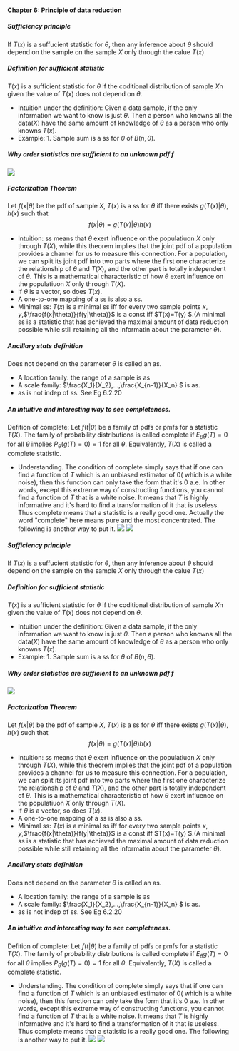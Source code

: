 
#### Chapter 6: Principle of data reduction
##### Sufficiency principle
If $T(x)$ is a suffucient statistic for $\theta$, then any inference about $\theta$ should depend on the sample on the sample $X$ only through the calue $T(x)$
##### Definition for sufficient statistic
$T(x)$  is a sufficient statistic for $\theta$ if the coditional distribution of sample $X$n given the value of $T(x)$ does not depend on $\theta$.
- Intuition under the definition: Given a data sample, if the only information we want to know is just $\theta$. Then a person who knowns all the data($X$) have the same amount of knowledge of $\theta$ as a person who only knowns $T(x)$.
- Example: 1. Sample sum is a ss for $\theta$ of  $B(n,\theta)$.
##### Why order statistics are sufficient to an unknown pdf $f$
![](2019-12-12-14-27-45.png)
##### Factorization Theorem
Let $f(x|\theta)$ be the pdf of sample $X$, $T(x)$ is a ss for $\theta$ iff there exists $g(T(x)|\theta),h(x)$ such that
$$
f(x|\theta)=g(T(x)|\theta)h(x)
$$ 
- Intuition: ss means that $\theta$ exert influence on the populatiuon $X$ only through $T(X)$, while this theorem implies that the joint pdf of a population provides a channel for us to measure this connection. For a population, we can split its joint pdf into two parts where the first one characterize the relationship of  $\theta$ and $T(X)$, and the other part is totally independent of $\theta$. This is a mathematical characteristic of how  $\theta$ exert influence on the populatiuon $X$ only through $T(X)$.
- If $\theta$ is a vector, so does $T(x)$.
- A one-to-one mapping of a ss is also a ss.
- Minimal ss: $T(x)$ is a minimal ss iff for every two  sample points $x,y$,$\frac{f(x|\theta)}{f(y|\theta)}$ is a const iff $T(x)=T(y) $.(A minimal ss is a statistic that has achieved the maximal amount of data reduction possible while still retaining all the informatin about the parameter $\theta$).
##### Ancillary stats definition
Does not depend on the parameter $\theta$ is called an as.
- A location family: the range of a sample is as
- A scale family: $\frac{X_1}{X_2},...,\frac{X_{n-1}}{X_n} $ is as.
- as is not indep of ss. See Eg 6.2.20
##### An intuitive and interesting way to see completeness.
Defition of complete: Let $f(t|\theta)$ be a family of pdfs or pmfs for a statistic $T(X)$. The family of probability  distributions is called complete if $E_{\theta}g(T)=0$ for all $\theta$ implies $P_{\theta}(g(T)=0)=1$ for all $\theta$. Equivalently, $T(X)$ is called a complete statistic.
- Understanding. The condition of complete simply says that if one can find a function of $T$ which is an unbiased estimator of 0( which is a white noise), then this function can only take the form that it's $0$ a.e. In other words, except this extreme way of constructing functions, you cannot find a function of $T$ that is a white noise. It means that $T$ is highly informative and it's hard to find a transformation of it that is useless. Thus complete means that a statistic is a really good one. Actually the word "complete" here means pure and the most concentrated.
The following is another way to put it.
![](2019-12-12-17-08-09.png)
![](2019-12-12-17-09-15.png)
##### Sufficiency principle
If $T(x)$ is a suffucient statistic for $\theta$, then any inference about $\theta$ should depend on the sample on the sample $X$ only through the calue $T(x)$
##### Definition for sufficient statistic
$T(x)$  is a sufficient statistic for $\theta$ if the coditional distribution of sample $X$n given the value of $T(x)$ does not depend on $\theta$.
- Intuition under the definition: Given a data sample, if the only information we want to know is just $\theta$. Then a person who knowns all the data($X$) have the same amount of knowledge of $\theta$ as a person who only knowns $T(x)$.
- Example: 1. Sample sum is a ss for $\theta$ of  $B(n,\theta)$.
##### Why order statistics are sufficient to an unknown pdf $f$
![](2019-12-12-14-27-45.png)
##### Factorization Theorem
Let $f(x|\theta)$ be the pdf of sample $X$, $T(x)$ is a ss for $\theta$ iff there exists $g(T(x)|\theta),h(x)$ such that
$$
f(x|\theta)=g(T(x)|\theta)h(x)
$$ 
- Intuition: ss means that $\theta$ exert influence on the populatiuon $X$ only through $T(X)$, while this theorem implies that the joint pdf of a population provides a channel for us to measure this connection. For a population, we can split its joint pdf into two parts where the first one characterize the relationship of  $\theta$ and $T(X)$, and the other part is totally independent of $\theta$. This is a mathematical characteristic of how  $\theta$ exert influence on the populatiuon $X$ only through $T(X)$.
- If $\theta$ is a vector, so does $T(x)$.
- A one-to-one mapping of a ss is also a ss.
- Minimal ss: $T(x)$ is a minimal ss iff for every two  sample points $x,y$,$\frac{f(x|\theta)}{f(y|\theta)}$ is a const iff $T(x)=T(y) $.(A minimal ss is a statistic that has achieved the maximal amount of data reduction possible while still retaining all the informatin about the parameter $\theta$).
##### Ancillary stats definition
Does not depend on the parameter $\theta$ is called an as.
- A location family: the range of a sample is as
- A scale family: $\frac{X_1}{X_2},...,\frac{X_{n-1}}{X_n} $ is as.
- as is not indep of ss. See Eg 6.2.20
##### An intuitive and interesting way to see completeness.
Defition of complete: Let $f(t|\theta)$ be a family of pdfs or pmfs for a statistic $T(X)$. The family of probability  distributions is called complete if $E_{\theta}g(T)=0$ for all $\theta$ implies $P_{\theta}(g(T)=0)=1$ for all $\theta$. Equivalently, $T(X)$ is called a complete statistic.
- Understanding. The condition of complete simply says that if one can find a function of $T$ which is an unbiased estimator of 0( which is a white noise), then this function can only take the form that it's $0$ a.e. In other words, except this extreme way of constructing functions, you cannot find a function of $T$ that is a white noise. It means that $T$ is highly informative and it's hard to find a transformation of it that is useless. Thus complete means that a statistic is a really good one.
The following is another way to put it.
![](2019-12-12-17-08-09.png)
![](2019-12-12-17-09-15.png)
